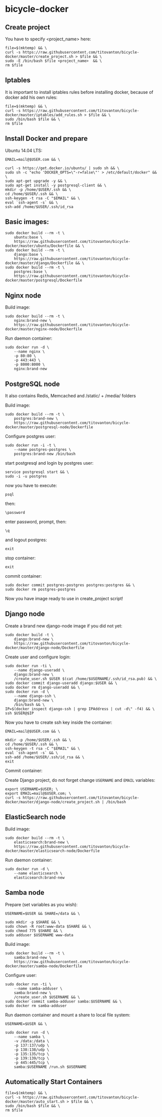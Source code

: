 # bicycle-docker

## Create project

You have to specify <project_name> here:

    file=$(mktemp) && \
    curl -s https://raw.githubusercontent.com/titovanton/bicycle-docker/master/create_project.sh > $file && \
    sudo -E /bin/bash $file <project_name>  && \
    rm $file

## Iptables

It is important to install iptables rules before installing docker, because of docker add his own rules:

    file=$(mktemp) && \
    curl -s https://raw.githubusercontent.com/titovanton/bicycle-docker/master/iptables/add_rules.sh > $file && \
    sudo /bin/bash $file && \
    rm $file


## Install Docker and prepare

Ubuntu 14.04 LTS:

    EMAIL=mail@$USER.com && \

    curl -s https://get.docker.io/ubuntu/ | sudo sh && \
    sudo sh -c "echo 'DOCKER_OPTS=\"-r=false\"' > /etc/default/docker" && \
    sudo apt-get upgrade -y && \
    sudo apt-get install -y postgresql-client && \
    mkdir -p /home/$USER/.ssh && \
    cd /home/$USER/.ssh && \
    ssh-keygen -t rsa -C "$EMAIL" && \
    eval `ssh-agent -s` && \
    ssh-add /home/$USER/.ssh/id_rsa

## Basic images:

    sudo docker build --rm -t \
        ubuntu:base \
        https://raw.githubusercontent.com/titovanton/bicycle-docker/master/ubuntu/Dockerfile && \
    sudo docker build --rm -t \
        django:base \
        https://raw.githubusercontent.com/titovanton/bicycle-docker/master/django/Dockerfile && \
    sudo docker build --rm -t \
        postgres:base \
        https://raw.githubusercontent.com/titovanton/bicycle-docker/master/postgresql/Dockerfile

## Nginx node

Build image:

    sudo docker build --rm -t \
        nginx:brand-new \
        https://raw.githubusercontent.com/titovanton/bicycle-docker/master/nginx-node/Dockerfile

Run daemon container:

    sudo docker run -d \
        --name nginx \
        -p 80:80 \
        -p 443:443 \
        -p 8000:8000 \
        nginx:brand-new

## PostgreSQL node

It also contains Redis, Memcached and /static/ + /media/ folders

Build image:

    sudo docker build --rm -t \
        postgres:brand-new \
        https://raw.githubusercontent.com/titovanton/bicycle-docker/master/postgresql-node/Dockerfile

Configure postgres user:

    sudo docker run -i -t \
        --name postgres-postgres \
        postgres:brand-new /bin/bash

start postgresql and login by postgres user:

    service postgresql start && \
    sudo -i -u postgres

now you have to execute:
    
    psql

then:
    
    \password

enter password, prompt, then:

    \q

and logout postgres:

    exit

stop container:

    exit

commit container:

    sudo docker commit postgres-postgres postgres:postgres && \
    sudo docker rm postgres-postgres

Now you have image ready to use in create_project script!


## Django node

Create a brand new django-node image if you did not yet:

    sudo docker build -t \
        django:brand-new \
        https://raw.githubusercontent.com/titovanton/bicycle-docker/master/django-node/Dockerfile

Create user and configure login:

    sudo docker run -ti \
        --name django-useradd \
        django:brand-new \
        /create_user.sh $USER $(cat /home/$USERNAME/.ssh/id_rsa.pub) && \
    sudo docker commit django-useradd django:$USER && \
    sudo docker rm django-useradd && \
    sudo docker run -d \
        --name django-ssh \
        django:brand-new \
        /bin/bash && \
    IP=$(docker inspect django-ssh | grep IPAddress | cut -d\" -f4) && \
    ssh $USER@$IP

Now you have to create ssh key inside the container:

    EMAIL=mail@$USER.com && \
    
    mkdir -p /home/$USER/.ssh && \
    cd /home/$USER/.ssh && \
    ssh-keygen -t rsa -C "$EMAIL" && \
    eval `ssh-agent -s` && \
    ssh-add /home/$USER/.ssh/id_rsa && \
    exit

Commit container:



Create Django project, do not forget change `USERNAME` and `EMAIL` variables:

    export USERNAME=$USER; \
    export EMAIL=mail@$USER.com; \
    curl -s https://raw.githubusercontent.com/titovanton/bicycle-docker/master/django-node/create_project.sh | /bin/bash

## ElasticSearch node

Build image:

    sudo docker build --rm -t \
        elasticsearch:brand-new \
        https://raw.githubusercontent.com/titovanton/bicycle-docker/master/elasticsearch-node/Dockerfile

Run daemon container:

    sudo docker run -d \
        --name elasticsearch \
        elasticsearch:brand-new

## Samba node

Prepare (set variables as you wish):

    USERNAME=$USER && SHARE=/data && \

    sudo mkdir -p $SHARE && \
    sudo chown -R root:www-data $SHARE && \
    sudo chmod 775 $SHARE && \
    sudo adduser $USERNAME www-data

Build image:

    sudo docker build --rm -t \
        samba:brand-new \
        https://raw.githubusercontent.com/titovanton/bicycle-docker/master/samba-node/Dockerfile

Configure user:

    sudo docker run -ti \
        --name samba-adduser \
        samba:brand-new \
        /create_user.sh $USERNAME && \
    sudo docker commit samba-adduser samba:$USERNAME && \
    sudo docker rm samba-adduser

Run daemon container and mount a share to local file system:

    USERNAME=$USER && \

    sudo docker run -d \
        --name samba \
        -v /data:/data \
        -p 137:137/udp \
        -p 138:138/udp \
        -p 135:135/tcp \
        -p 139:139/tcp \
        -p 445:445/tcp \
        samba:$USERNAME /run.sh $USERNAME

## Automatically Start Containers

    file=$(mktemp) && \
    curl -s https://raw.githubusercontent.com/titovanton/bicycle-docker/master/auto_start.sh > $file && \
    sudo /bin/bash $file && \
    rm $file